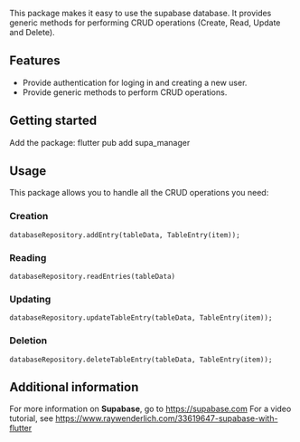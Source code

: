
This package makes it easy to use the supabase database. It provides generic methods
for performing CRUD operations (Create, Read, Update and Delete).

## Features

* Provide authentication for loging in and creating a new user.
* Provide generic methods to perform CRUD operations.

## Getting started

Add the package:
flutter pub add supa_manager

## Usage

This package allows you to handle all the CRUD operations you need:
### Creation
`databaseRepository.addEntry(tableData, TableEntry(item));`
### Reading
`databaseRepository.readEntries(tableData)`
### Updating
`databaseRepository.updateTableEntry(tableData, TableEntry(item));`
### Deletion
`databaseRepository.deleteTableEntry(tableData, TableEntry(item));`


## Additional information

For more information on **Supabase**, go to https://supabase.com
For a video tutorial, see https://www.raywenderlich.com/33619647-supabase-with-flutter
